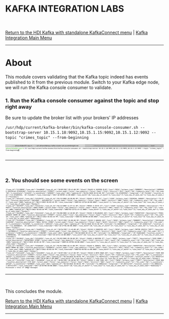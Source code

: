 # KAFKA INTEGRATION LABS
<br>

[Return to the HDI Kafka with standalone KafkaConnect menu](README.md) | [Kafka Integration Main Menu](../README.md) <hr>

# About

This module covers validating that the Kafka topic indeed has events published to it from the previous module.  Switch to your Kafka edge node, we will run the Kafka console consumer to validate.<br>


### 1. Run the Kafka console consumer against the topic and stop right away
Be sure to update the broker list with your brokers' IP addresses

```
/usr/hdp/current/kafka-broker/bin/kafka-console-consumer.sh --bootstrap-server 10.15.1.18:9092,10.15.1.15:9092,10.15.1.12:9092 --topic "crimes_topic" --from-beginning
```

![CreateStorage01](images/04-databricks-53.png)
<br>
<hr>
<br>

### 2. You should see some events on the screen

![CreateStorage02](images/04-databricks-54.png)
<br>
<hr>
<br>


This concludes the module.<br>

[Return to the HDI Kafka with standalone KafkaConnect menu](README.md) | [Kafka Integration Main Menu](../README.md) <hr>
